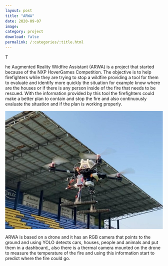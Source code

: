 ```yaml
---
layout: post
title: "ARWA"
date: 2020-09-07
image: 
category: project
download: false
permalink: /:categories/:title.html
---
```


<p class="intro"><span class="dropcap">T</span></p>he Augmented Reality Wildfire Assistant (ARWA) is a project that started because of the NXP HoverGames Competition. The objective is to help firefighters while they are trying to stop a wildfire providing a tool for them to evaluate and identify more quickly the situation for example know where are the houses or if there is any person inside of the fire that needs to be rescued. With the information provided by this tool the firefighters could make a better plan to contain and stop the fire and also continuously evaluate the situation and if the plan is working properly.

![drone](/misc/img/projects/arwa/drone.jpg)

ARWA is based on a drone and it has an RGB camera that points to the ground and using YOLO detects cars, houses, people and animals and put them in a dashboard,, also there is a thermal camera mounted on the drone to measure the temperature of the fire and using this information start to predict where the fire could go. 